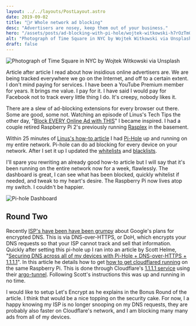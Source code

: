 ```yaml
---
layout: ../../layouts/PostLayout.astro
date: 2019-09-02
title: "🙅‍♂️ Whole network ad blocking"
desc: "Advertisers are nosey, keep them out of your business."
hero: "/assets/posts/ad-blocking-with-pi-hole/wojtek-witkowski-h7rOzTmGxWE-unsplash.jpg"
alt: "Photograph of Time Square in NYC by Wojtek Witkowski via Unsplash"
draft: false
---
```


![Photograph of Time Square in NYC by Wojtek Witkowski via Unsplash](/assets/posts/ad-blocking-with-pi-hole/wojtek-witkowski-h7rOzTmGxWE-unsplash.jpg)

Article after article I read about how insidious online advertisers are. We are being tracked everywhere we go on the Internet, and off to a certain extent. I don't mind paying for services. I have been a YouTube Premium member for years. It brings me value. I pay for it. I have said I would pay for Facebook not to track every little thing I do. It's creepy, nobody likes it.

There are a slew of ad-blocking extensions for every browser out there. Some are good, some not. Watching an episode of Linus's Tech Tips the other day, "[Block EVERY Online Ad with THIS](https://www.youtube.com/watch?v=KBXTnrD_Zs4)" I became inspired. I had a couple retired Raspberry Pi 2's previously running [Rasplex](https://www.rasplex.com/) in the basement.

Within 25 minutes of [Linus's how-to article](https://linustechtips.com/main/topic/1094810-pi-hole-setup-tutorial/) I had [Pi-Hole](https://pi-hole.net/) up and running on my entire network. Pi-hole can do ad blocking for every device on your network. After I set it up I updated the [whitelists](https://github.com/anudeepND/whitelist) and [blacklists](https://v.firebog.net/hosts/lists.php).

I'll spare you rewriting an already good how-to article but I will say that it's been running on the entire network now for a week, flawlessly. The dashboard is great, I can see what has been blocked, quickly whitelist if needed, and tweak to my heart's desire. The Raspberry Pi now lives atop my switch. I couldn't be happier.

![Pi-hole Dashboard](/assets/posts/ad-blocking-with-pi-hole/pi-hole-dashboard.png)

## Round Two

Recently [ISP's have been have been grumpy](https://arstechnica.com/tech-policy/2019/09/isps-worry-a-new-chrome-feature-will-stop-them-from-spying-on-you/) about Google's plans for encrypted DNS. This is via DNS-over-HTTPS, or DoH, which encrypts your DNS requests so that your ISP cannot track and sell that information. Quickly after setting this pi-hole up I ran into an article by Scott Helme, "[Securing DNS across all of my devices with Pi-Hole + DNS-over-HTTPS + 1.1.1.1](https://scotthelme.co.uk/securing-dns-across-all-of-my-devices-with-pihole-dns-over-https-1-1-1-1/)". In this article he details how to get [how to get cloudflared running](https://scotthelme.co.uk/securing-dns-across-all-of-my-devices-with-pihole-dns-over-https-1-1-1-1/#installingcloudflared) on the same Raspberry Pi. This is done through Cloudflare's [1.1.1.1 service](https://1.1.1.1/) using their [argo-tunnel](https://www.cloudflare.com/products/argo-tunnel/). Following Scott's instructions this was up and running in no time.

I would like to setup Let's Encrypt as he explains in the Bonus Round of the article. I think that would be a nice topping on the security cake. For now, I a happy knowing my ISP is no longer snooping on my DNS requests, they are probably also faster on Cloudflare's network, and I am blocking many many ads from all of my devices.
